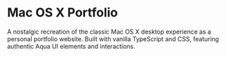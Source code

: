 # Mac OS X Portfolio
A nostalgic recreation of the classic Mac OS X desktop experience as a personal portfolio website. Built with vanilla TypeScript and CSS, featuring authentic Aqua UI elements and interactions.
